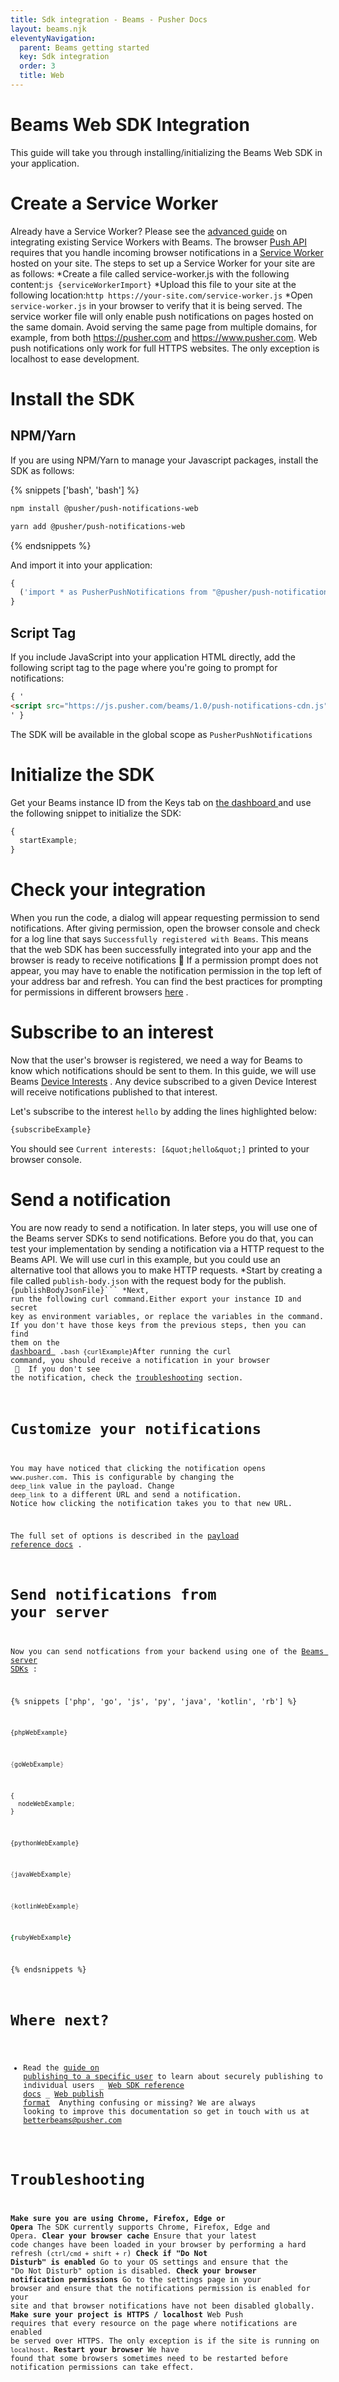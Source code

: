 ```yaml
---
title: Sdk integration - Beams - Pusher Docs
layout: beams.njk
eleventyNavigation:
  parent: Beams getting started
  key: Sdk integration
  order: 3
  title: Web
---
```


# Beams Web SDK Integration

This guide will take you through installing/initializing the Beams Web SDK in your application.

# Create a Service Worker

<Alert primary> Already have a Service Worker? Please see the [advanced guide](/docs/beams/guides/existing-service-worker) on integrating existing Service Workers with Beams. </Alert>
The browser <a external="" href="https://www.w3.org/TR/push-api/"> Push API </a> requires that you handle incoming browser notifications in a <a external="" href="https://developer.mozilla.org/en-US/docs/Web/API/Service_Worker_API"> Service Worker </a> hosted on your site. The steps to set up a Service Worker for your site are as follows:
<List order> *Create a file called service-worker.js with the following content:`js {serviceWorkerImport}` *Upload this file to your site at the following location:`http https://your-site.com/service-worker.js` \*Open `service-worker.js` in your browser to verify that it is being served. <Alert warning> The service worker file will only enable push notifications on pages hosted on the same domain. Avoid serving the same page from multiple domains, for example, from both https://pusher.com and https://www.pusher.com. </Alert> <Alert warning> Web push notifications only work for full HTTPS websites. The only exception is localhost to ease development. </Alert> </Item>

# Install the SDK

## NPM/Yarn

If you are using NPM/Yarn to manage your Javascript packages, install the SDK as follows:

{% snippets ['bash', 'bash'] %}

```bash
npm install @pusher/push-notifications-web
```

```bash
yarn add @pusher/push-notifications-web
```

{% endsnippets %}

And import it into your application:

```js
{
  ('import * as PusherPushNotifications from "@pusher/push-notifications-web"');
}
```

## Script Tag

If you include JavaScript into your application HTML directly, add the following script tag to the page where you're going to prompt for notifications:

```html
{ '
<script src="https://js.pusher.com/beams/1.0/push-notifications-cdn.js"></script>
' }
```

The SDK will be available in the global scope as `PusherPushNotifications`

# Initialize the SDK

Get your Beams instance ID from the Keys tab on <a external="" href="https://dashboard.pusher.com/beams"> the dashboard </a> and use the following snippet to initialize the SDK:

```js
{
  startExample;
}
```

# Check your integration

When you run the code, a dialog will appear requesting permission to send notifications. After giving permission, open the browser console and check for a log line that says `Successfully registered with Beams`. This means that the web SDK has been successfully integrated into your app and the browser is ready to receive notifications <span role="img" aria-label="party popper emoji"> 🎉 </span>
<Alert warning> If a permission prompt does not appear, you may have to enable the notification permission in the top left of your address bar and refresh. You can find the best practices for prompting for permissions in different browsers [here](/docs/beams/guides/web-notification-permissions-in-firefox) . </Alert>

# Subscribe to an interest

Now that the user's browser is registered, we need a way for Beams to know which notifications should be sent to them. In this guide, we will use Beams [Device Interests](/docs/beams/concepts/device-interests) . Any device subscribed to a given Device Interest will receive notifications published to that interest.

Let's subscribe to the interest `hello` by adding the lines highlighted below:

```bash
{subscribeExample}
```

You should see `Current interests: [&quot;hello&quot;]` printed to your browser console.

# Send a notification

You are now ready to send a notification. In later steps, you will use one of the Beams server SDKs to send notifications. Before you do that, you can test your implementation by sending a notification via a HTTP request to the Beams API. We will use curl in this example, but you could use an alternative tool that allows you to make HTTP requests.
<List order> *Start by creating a file called `publish-body.json` with the request body for the publish. <Code language="bash" heading="JSON"> {publishBodyJsonFile}``` *Next, run the following curl command.Either export your instance ID and secret key as environment variables, or replace the variables in the command. If you don't have those keys from the previous steps, then you can find them on the <a external="" href="https://dashboard.pusher.com/beams"> dashboard </a> .`bash {curlExample}`After running the curl command, you should receive a notification in your browser <span role="img" aria-label="clap emoji"> 👏 </span> If you don't see the notification, check the [troubleshooting](#troubleshooting) section.

# Customize your notifications

You may have noticed that clicking the notification opens `www.pusher.com`. This is configurable by changing the `deep_link` value in the payload. Change `deep_link` to a different URL and send a notification. Notice how clicking the notification takes you to that new URL.

The full set of options is described in the [payload reference docs](/docs/beams/reference/publish-payloads#web-format) .

# Send notifications from your server

Now you can send notfications from your backend using one of the [Beams server SDKs](/docs/beams/reference/all-libraries#server-sdks) :

{% snippets ['php', 'go', 'js', 'py', 'java', 'kotlin', 'rb'] %}

```php
{phpWebExample}
```

```go
{goWebExample}
```

```js
{
  nodeWebExample;
}
```

```py
{pythonWebExample}
```

```java
{javaWebExample}
```

```kotlin
{kotlinWebExample}
```

```rb
{rubyWebExample}
```

{% endsnippets %}

# Where next?

- Read the [guide on publishing to a specific user](/docs/beams/guides/publish-to-specific-user/web) to learn about securely publishing to individual users _ [Web SDK reference docs](/docs/beams/reference/web) _ [Web publish format](/docs/beams/reference/publish-payloads#web-format) <Alert primary> Anything confusing or missing? We are always looking to improve this documentation so get in touch with us at [betterbeams@pusher.com](mailto:betterbeams@pusher.com) </Alert>

# Troubleshooting

**Make sure you are using Chrome, Firefox, Edge or Opera**
The SDK currently supports Chrome, Firefox, Edge and Opera.
**Clear your browser cache**
Ensure that your latest code changes have been loaded in your browser by performing a hard refresh (`ctrl/cmd + shift + r`)
**Check if "Do Not Disturb" is enabled**
Go to your OS settings and ensure that the "Do Not Disturb" option is disabled.
**Check your browser notification permissions**
Go to the settings page in your browser and ensure that the notifications permission is enabled for your site and that browser notifications have not been disabled globally.
**Make sure your project is HTTPS / localhost**
Web Push requires that every resource on the page where notifications are enabled be served over HTTPS. The only exception is if the site is running on `localhost`.
**Restart your browser**
We have found that some browsers sometimes need to be restarted before notification permissions can take effect.
